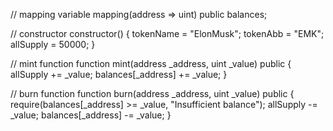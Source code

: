 // mapping variable
mapping(address => uint) public balances;

// constructor
constructor() {
    tokenName = "ElonMusk";
    tokenAbb = "EMK";
    allSupply = 50000;
}

// mint function
function mint(address _address, uint _value) public {
    allSupply += _value;
    balances[_address] += _value;
}

// burn function
function burn(address _address, uint _value) public {
    require(balances[_address] >= _value, "Insufficient balance");
    allSupply -= _value;
    balances[_address] -= _value;
}
